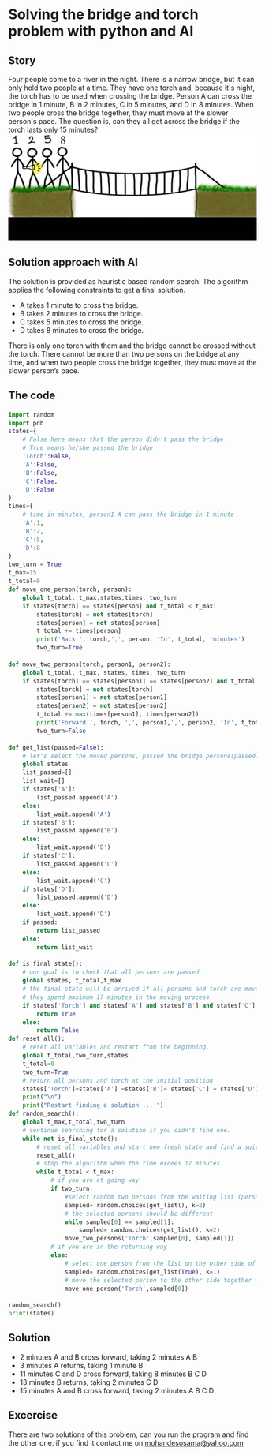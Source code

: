 
# Solving the bridge and torch problem with python and AI
## Story
Four people come to a river in the night. There is a narrow bridge, but it can only hold two people at a time. They have one torch and, because it's night, the torch has to be used when crossing the bridge. Person A can cross the bridge in 1 minute, B in 2 minutes, C in 5 minutes, and D in 8 minutes. When two people cross the bridge together, they must move at the slower person's pace. The question is, can they all get across the bridge if the torch lasts only 15 minutes?
![](Untitled.png)
## Solution approach with AI
The solution is provided as heuristic based random search. The algorithm applies the following constraints to get a final solution. 
* A takes 1 minute to cross the bridge.
* B takes 2 minutes to cross the bridge.
* C takes 5 minutes to cross the bridge.
* D takes 8 minutes to cross the bridge.

There is only one torch with them and the bridge cannot be crossed without the torch. There cannot be more than two persons on the bridge at any time, and when two people cross the bridge together, they must move at the slower person’s pace.

## The code


```python
import random
import pdb
states={
    # False here means that the person didn't pass the bridge
    # True means he/she passed the bridge
    'Torch':False,
    'A':False,
    'B':False,
    'C':False,
    'D':False
}
times={
    # time in minutes, person1 A can pass the bridge in 1 minute
    'A':1,
    'B':2,
    'C':5,
    'D':8
}
two_turn = True
t_max=15
t_total=0
def move_one_person(torch, person):
    global t_total, t_max,states,times, two_turn
    if states[torch] == states[person] and t_total < t_max:
        states[torch] = not states[torch]
        states[person] = not states[person]
        t_total += times[person]
        print('Back ', torch,',', person, 'In', t_total, 'minutes')
        two_turn=True
        
def move_two_persons(torch, person1, person2):
    global t_total, t_max, states, times, two_turn
    if states[torch] == states[person1] == states[person2] and t_total < t_max:
        states[torch] = not states[torch]
        states[person1] = not states[person1]
        states[person2] = not states[person2]
        t_total += max(times[person1], times[person2])
        print('Forward ', torch, ',', person1,',', person2, 'In', t_total, 'minutes')
        two_turn=False
        
def get_list(passed=False):
    # let's select the moved persons, passed the bridge persons(passed). or the stayed persons (wait)
    global states
    list_passed=[]
    list_wait=[]
    if states['A']:
        list_passed.append('A')
    else:
        list_wait.append('A')
    if states['B']:
        list_passed.append('B')
    else:
        list_wait.append('B')
    if states['C']:
        list_passed.append('C')
    else:
        list_wait.append('C')
    if states['D']:
        list_passed.append('D')
    else:
        list_wait.append('D')
    if passed:
        return list_passed
    else:
        return list_wait
    
def is_final_state():
    # our goal is to check that all persons are passed
    global states, t_total,t_max
    # the final state will be arrived if all persons and torch are moved to the other side of the bridge and 
    # they spend maximum 17 minutes in the moving process. 
    if states['Torch'] and states['A'] and states['B'] and states['C'] and states['D'] and t_total==t_max:
        return True
    else:
        return False
def reset_all():
    # reset all variables and restart from the beginning. 
    global t_total,two_turn,states
    t_total=0
    two_turn=True
    # return all persons and torch at the initial position
    states['Torch']=states['A'] =states['B']= states['C'] = states['D']=False
    print("\n")
    print("Restart finding a solution ... ")
def random_search():
    global t_max,t_total,two_turn
    # continue searching for a solution if you didn't find one. 
    while not is_final_state():
        # reset all variables and start new fresh state and find a suitable solution
        reset_all()
        # stop the algorithm when the time excees 17 minutes. 
        while t_total < t_max:
            # if you are at going way
            if two_turn:
                #select random two persons from the waiting list (persons that didn't pass the bridge)
                sampled= random.choices(get_list(), k=2)
                # the selected persons should be different
                while sampled[0] == sampled[1]:
                    sampled= random.choices(get_list(), k=2)
                move_two_persons('Torch',sampled[0], sampled[1])
            # if you are in the returning way
            else:
                # select one person from the list on the other side of the bridge
                sampled= random.choices(get_list(True), k=1)
                # move the selected person to the other side together with the torch
                move_one_person('Torch',sampled[0])
        
random_search()
print(states)
```

## Solution		
* 2 minutes	    A and B cross forward, taking 2 minutes	A B
* 3 minutes	  	A returns, taking 1 minute	   B
* 11 minutes		C and D cross forward, taking 8 minutes	   B C D
* 13 minutes		B returns, taking 2 minutes	      C D
* 15 minutes		A and B cross forward, taking 2 minutes	A B C D

## Excercise
There are two solutions of this problem, can you run the program and find the other one. 
if you find it contact me on mohandesosama@yahoo.com
